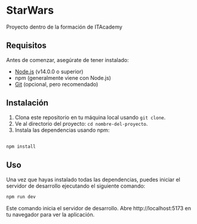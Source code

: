 # StarWars 

Proyecto dentro de la formación de ITAcademy

## Requisitos

Antes de comenzar, asegúrate de tener instalado:

- [Node.js](https://nodejs.org/) (v14.0.0 o superior)
- npm (generalmente viene con Node.js)
- [Git](https://git-scm.com/) (opcional, pero recomendado)

## Instalación

1. Clona este repositorio en tu máquina local usando `git clone`.
2. Ve al directorio del proyecto: `cd nombre-del-proyecto`.
3. Instala las dependencias usando npm:


##
```bash
npm install
```
## Uso

Una vez que hayas instalado todas las dependencias, puedes iniciar el servidor de desarrollo ejecutando el siguiente comando:

```bash
npm run dev
```

Este comando inicia el servidor de desarrollo. Abre http://localhost:5173 en tu navegador para ver la aplicación.







